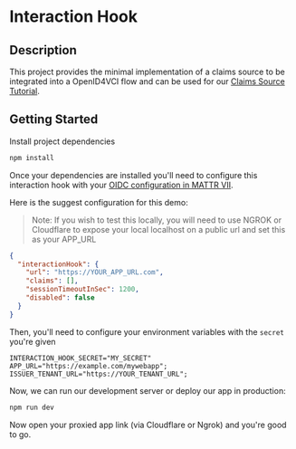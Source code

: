 # Interaction Hook

## Description

This project provides the minimal implementation of a claims source to be integrated into a OpenID4VCI flow and can be used for our [Claims Source Tutorial](https://learn.mattr.global/guides/oid4vci/claim-source-tutorial).

## Getting Started

Install project dependencies

```bash
npm install
```

Once your dependencies are installed you'll need to configure this interaction hook with your [OIDC configuration in MATTR VII](https://learn.mattr.global/api-reference/latest/tag/Interaction-Hook#operation/updateOpenIdConfiguration).

Here is the suggest configuration for this demo:

> Note: If you wish to test this locally, you will need to use NGROK or Cloudflare to expose your local localhost on a public url and set this as your APP_URL

```json
{
  "interactionHook": {
    "url": "https://YOUR_APP_URL.com",
    "claims": [],
    "sessionTimeoutInSec": 1200,
    "disabled": false
  }
}
```

Then, you'll need to configure your environment variables with the `secret` you're given

```Dotenv
INTERACTION_HOOK_SECRET="MY_SECRET"
APP_URL="https://example.com/mywebapp";
ISSUER_TENANT_URL="https://YOUR_TENANT_URL";
```

Now, we can run our development server or deploy our app in production:

```bash
npm run dev
```

Now open your proxied app link (via Cloudflare or Ngrok) and you're good to go.